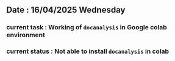 ## Date : 16/04/2025 Wednesday

### **current task** : Working of `docanalysis` in **Google colab** environment
### **current status** : Not able to install `docanalysis` in colab


